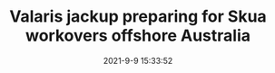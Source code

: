 ---
"title": "Valaris jackup preparing for Skua workovers offshore Australia"
"date": "2021-9-9 15:33:52"
"feed_name": "OFFSHOREMAG"
"feed_website": "https://www.offshore-mag.com/"
"feed_rss": "https://www.offshore-mag.com/__rss/website-scheduled-content.xml?input=%7B%22sectionAlias%22%3A%22home%22%7D"
"link": "https://www.offshore-mag.com/regional-reports/australia-new-zealand/article/14210036/valaris-jackup-preparing-for-skua-workovers-offshore-australia"
"file": "_posts/2021-9-9-15-33-52_OFFSHOREMAG_acd0e2bfed0b9c5a0f5c1927de32fe46523e5748.md"
"accident": "0"
"drilling": "0"
---